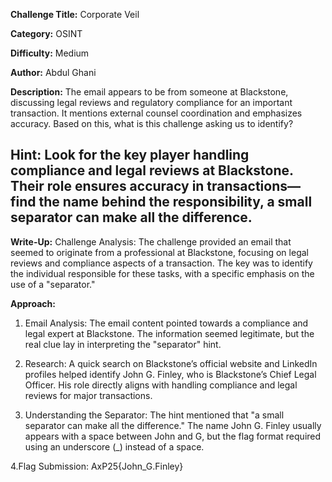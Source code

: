 **Challenge Title:** Corporate Veil

**Category:** OSINT 

**Difficulty:** Medium

**Author:** Abdul Ghani

**Description:**
The email appears to be from someone at Blackstone, discussing legal reviews and regulatory compliance for an important transaction. It mentions external counsel coordination and emphasizes accuracy. Based on this, what is this challenge asking us to identify?

**Hint:**
Look for the key player handling compliance and legal reviews at Blackstone. Their role ensures accuracy in transactions—find the name behind the responsibility, a small separator can make all the difference.
-------------------------------------------------------------------------
**Write-Up:**
Challenge Analysis:
The challenge provided an email that seemed to originate from a professional at Blackstone, focusing on legal reviews and compliance aspects of a transaction. The key was to identify the individual responsible for these tasks, with a specific emphasis on the use of a "separator."

**Approach:**

1. Email Analysis:
The email content pointed towards a compliance and legal expert at Blackstone. The information seemed legitimate, but the real clue lay in interpreting the "separator" hint.

2. Research:
A quick search on Blackstone’s official website and LinkedIn profiles helped identify John G. Finley, who is Blackstone’s Chief Legal Officer. His role directly aligns with handling compliance and legal reviews for major transactions.

3. Understanding the Separator:
The hint mentioned that "a small separator can make all the difference." The name John G. Finley usually appears with a space between John and G, but the flag format required using an underscore (_) instead of a space.

4.Flag Submission:
AxP25{John_G.Finley}

